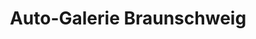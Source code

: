 ---
title: "Auto-Galerie Braunschweig"
url: /braunschweig/auto-galerie-braunschweig/
shop: Autohaus
---